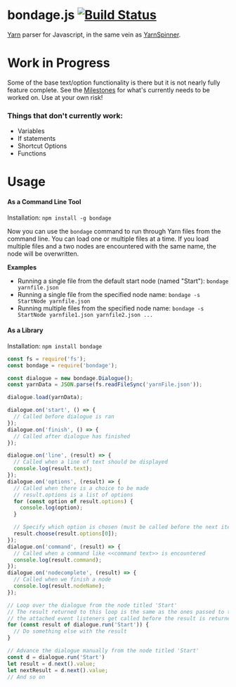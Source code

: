 # bondage.js [![Build Status](https://travis-ci.org/jessicahayley/bondage.js.svg?branch=master)](https://travis-ci.org/jessicahayley/bondage.js)
[Yarn](https://github.com/InfiniteAmmoInc/Yarn) parser for Javascript, in the same vein as [YarnSpinner](https://github.com/thesecretlab/YarnSpinner).

# Work in Progress

Some of the base text/option functionality is there but it is not nearly fully feature complete. See the [Milestones](https://github.com/jessicahayley/bondage.js/milestones) for what's currently needs to be worked on.
Use at your own risk!

### Things that don't currently work:
* Variables
* If statements
* Shortcut Options
* Functions

# Usage

#### As a Command Line Tool
Installation: `npm install -g bondage`

Now you can use the `bondage` command to run through Yarn files from the command line. You can load one or multiple files at a time. If you load multiple files and a two nodes are encountered with the same name, the node will be overwritten.

**Examples**

* Running a single file from the default start node (named "Start"): `bondage yarnfile.json`
* Running a single file from the specified node name: `bondage -s StartNode yarnfile.json`
* Running multiple files from the specified node name: `bondage -s StartNode yarnfile1.json yarnfile2.json ...`

#### As a Library
Installation: `npm install bondage`

```javascript
const fs = require('fs');
const bondage = require('bondage');

const dialogue = new bondage.Dialogue();
const yarnData = JSON.parse(fs.readFileSync('yarnFile.json'));

dialogue.load(yarnData);

dialogue.on('start', () => {
  // Called before dialogue is ran
});
dialogue.on('finish', () => {
  // Called after dialogue has finished
});

dialogue.on('line', (result) => {
  // Called when a line of text should be displayed
  console.log(result.text);
});
dialogue.on('options', (result) => {
  // Called when there is a choice to be made
  // result.options is a list of options
  for (const option of result.options) {
    console.log(option);
  }

  // Specify which option is chosen (must be called before the next iteration of the loop)
  result.choose(result.options[0]);
});
dialogue.on('command', (result) => {
  // Called when a command like <<command text>> is encountered
  console.log(result.command);
});
dialogue.on('nodecomplete', (result) => {
  // Called when we finish a node
  console.log(result.nodeName);
});

// Loop over the dialogue from the node titled 'Start'
// The result returned to this loop is the same as the ones passed to the listeners above, but
// the attached event listeners get called before the result is returned to this loop
for (const result of dialogue.run('Start')) {
  // Do something else with the result
}

// Advance the dialogue manually from the node titled 'Start'
const d = dialogue.run('Start')
let result = d.next().value;
let nextResult = d.next().value;
// And so on
```
